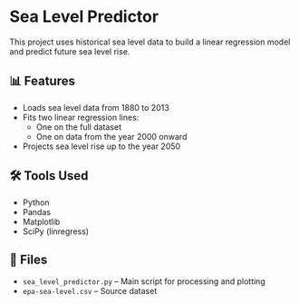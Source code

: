 # Sea Level Predictor

This project uses historical sea level data to build a linear regression model and predict future sea level rise.

## 📊 Features

- Loads sea level data from 1880 to 2013
- Fits two linear regression lines:
  - One on the full dataset
  - One on data from the year 2000 onward
- Projects sea level rise up to the year 2050

## 🛠 Tools Used

- Python
- Pandas
- Matplotlib
- SciPy (linregress)

## 📁 Files

- `sea_level_predictor.py` – Main script for processing and plotting
- `epa-sea-level.csv` – Source dataset
